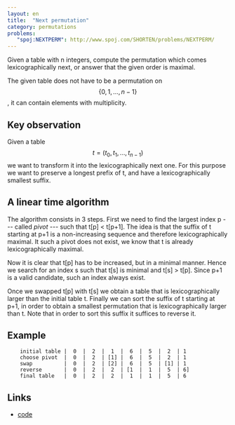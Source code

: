 ```yaml
---
layout: en
title:  "Next permutation"
category: permutations
problems:
   "spoj:NEXTPERM": http://www.spoj.com/SHORTEN/problems/NEXTPERM/
---
```


Given a table with n integers, compute the permutation which comes lexicographically next, or answer that the given order is maximal.

The given table does not have to be a permutation on $$\{0,1,\ldots,n-1\}$$, it can contain elements with multiplicity.

## Key observation

Given a table $$t=(t_0,t_1,\ldots,t_{n-1})$$ we want to transform it into the lexicographically next one.  For this purpose we want to preserve a longest prefix of t, and have a lexicographically smallest suffix.

## A linear time algorithm

The algorithm consists in 3 steps.  First we need to find the largest index p --- called *pivot* --- such that t[p] < t[p+1].  The idea is that the suffix of t starting at p+1 is a non-increasing sequence and therefore lexicographically maximal.  It such a pivot does not exist, we know that t is already lexicographically maximal.

Now it is clear that t[p] has to be increased, but in a minimal manner. Hence we search for an index s such that t[s] is minimal and t[s] > t[p].  Since p+1 is a valid candidate, such an index always exist.

Once we swapped t[p] with t[s] we obtain a table that is lexicographically larger than the initial table t.  Finally we can sort the suffix of t starting at p+1, in order to obtain a smallest permutation that is lexicographically larger than t.   Note that in order to sort this suffix it suffices to reverse it.

## Example


        initial table |  0  |  2  |  1  |  6  |  5  |  2  | 1
        choose pivot  |  0  |  2  | [1] |  6  |  5  |  2  | 1
        swap          |  0  |  2  | [2] |  6  |  5  | [1] | 1
        reverse       |  0  |  2  |  2  | [1  |  1  |  5  | 6]
        final table   |  0  |  2  |  2  |  1  |  1  |  5  | 6


## Links

* [code](http://pythonhosted.org/tryalgo/_modules/tryalgo/next_permutation.html#next_permutation)
